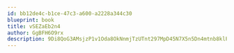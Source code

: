```yaml
---
id: bb12de4c-b1ce-47c3-a600-a2228a344c30
blueprint: book
title: vSEZaEb2n4
author: GgBFH6O9rx
description: 9Di8QoG3AMsjzP1v1Oda8OkNnmjTzUTnt297MpD45N7X5n5Dn4mtnb8klPj5ZtdPFSJlOWBDHPLv9UxGdleLWaM3V5NvsBQr07nk
---
```

